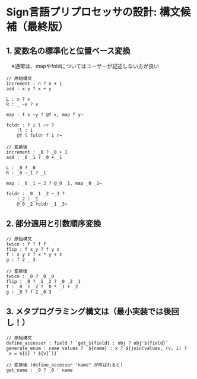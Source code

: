 # Sign言語プリプロセッサの設計: 構文候補（最終版）

## 1. 変数名の標準化と位置ベース変換

　※通常は、mapやfoldについてはユーザーが記述しない方が良い

```
// 原始構文
increment : n ? n + 1
add : x y ? x + y

L : x ? x
R : _ ~x ? x

map : f x ~y ? @f x, map f y~

foldr : f i l ~r ?
	!l : i
	@f l foldr f i r~

// 変換後
increment : _0 ? _0 + 1
add : _0 _1 ? _0 + _1

L : _0 ? _0
R : _0 ~_1 ? _1

map : _0 _1 ~_2 ? @_0 _1, map _0 _2~

foldr : _0 _1 _2 ~_3 ?
	!_2 : _1
	@_0 _2 foldr _1 _3~
```

## 2. 部分適用と引数順序変換

```
// 原始構文
twice : f ? f f
flip : f x y ? f y x
f : x y z ? x * y + z
g : f 2 _ 3

// 変換後
twice : _0 ? _0 _0
flip : _0 ? _1 _2 ? _0 _2 _1
f : _0 _1 _2 ? _0 * _1 + _2
g : _0 ? f 2 _0 3
```

## 3. メタプログラミング構文は（最小実装では後回し！）

```
// 原始構文
define_accessor : field ? `get_${field} : obj ? obj'${field}`
generate_enum : name values ? `${name} : x ? ${join(values, (v, i) ? `x = ${i} ? ${v}`)}`

// 変換後 (define_accessor "name" が呼ばれると)
get_name : _0 ? _0 ' name
```
